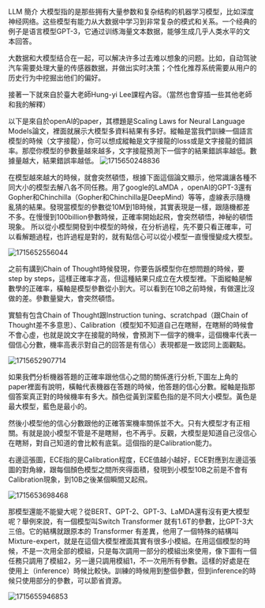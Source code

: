 LLM 簡介
大模型指的是那些拥有大量参数和复杂结构的机器学习模型，比如深度神经网络。这些模型有能力从大数据中学习到非常复杂的模式和关系。一个经典的例子是语言模型GPT-3，它通过训练海量文本数据，能够生成几乎人类水平的文本回答。

大数据和大模型结合在一起，可以解决许多过去难以想象的问题。比如，自动驾驶汽车需要处理大量的传感器数据，并做出实时决策；个性化推荐系统需要从用户的历史行为中挖掘出他们的偏好。

接著一下就來自於臺大老師Hung-yi Lee課程內容。（當然也會穿插一些其他老師和我的解釋）

以下是來自於openAI的paper，其標題是Scaling Laws for Neural Language Models論文，裡面就展示大模型多資料結果有多好。縱軸是當我們訓練一個語言模型的時候（文字接龍），你可以想成縱軸是文字接龍的loss或是文字接龍的錯誤率。那麼你模型的參數量越來越多，文字接龍預測下一個字的結果錯誤率越低。數據量越大，結果錯誤率越低。
![1715650248836](https://github.com/joycelai140420/MachineLearning/assets/167413809/840a952b-e999-4914-bb2f-d7b2ed225e53)

在模型越來越大的時候，就會突然頓悟，根據下面這個論文顯示，他常識讓各種不同大小的模型去解八各不同任務。用了google的LaMDA ，openAI的GPT-3還有Gopher和Chinchilla（Gopher和Chinchilla是DeepMind）等等，虛線表示隨機亂猜的結果。發現當模型的參數從10M到1B時候，其實表現是一樣，跟隨機都差不多。在慢慢到100billion參數時候，正確率開始起飛，會突然頓悟，神秘的頓悟現象。
所以從小模型開發到中模型的時候，在分析過程，先不要只看正確率，可以看解題過程，也許過程是對的，就有點信心可以從小模型一直慢慢變成大模型。

![1715652556044](https://github.com/joycelai140420/MachineLearning/assets/167413809/6b4a02c0-f384-44b7-ae1b-73f0139198df)

之前有講到Chain of Thought時候發現，你要告訴模型你在想問題的時候，要step by steps，這樣正確率才高，但這種結果只成立在大模型裡。下面縱軸是解數學的正確率，橫軸是模型參數從小到大。可以看到在10B之前時候，有做還比沒做的差。參數量變大，會突然頓悟。

實驗有包含Chain of Thought跟Instruction tuning、scratchpad（跟Chain of Thought差不多意思）、Calibration（模型知不知道自己在瞎掰，在瞎掰的時候會不會心虛，也就是說文字在接龍的時候，會預測下一個字的機率，這個機率代表一個信心分數，機率高表示對自己的回答是有信心）表現都是一致認同上面觀點。

![1715652907714](https://github.com/joycelai140420/MachineLearning/assets/167413809/64ba875f-bea3-499f-8726-5e8459f644fa)

如果我們分析機器答題的正確率跟他信心之間的關係進行分析,下圖左上角的paper裡面有說明，橫軸代表機器在答題的時候，他答題的信心分數。縱軸是指那個答案真正對的時候機率有多大。顏色從黃到深藍色指的是不同大小模型。黃色是最大模型，藍色是最小的。

然後小模型他的信心分數跟他的正確答案機率關係並不大。只有大模型才有正相關。有就是說小模型不管是不是瞎掰，也不再乎。反觀，大模型是知道自己沒信心在瞎掰，對自己知道的會比較有底氣。這個指的是Calibration能力。

右邊這張圖，ECE指的是Calibration程度，ECE值越小越好，ECE對應到左邊這張圖的對角線，跟每個顏色模型之間所夾得面積，發現到小模型10B之前是不會有Calibration現象，到10B之後某個瞬間又起飛。

![1715653698468](https://github.com/joycelai140420/MachineLearning/assets/167413809/9a8bee53-277c-48c3-ab45-9664cdd0dd3b)

那模型還能不能變大呢？從BERT、GPT-2、GPT-3、LaMDA還有沒有更大模型呢？舉例來說，有一個模型叫Switch Transformer 就有1.6T的參數，比GPT-3大三倍。它的結構就跟原本的 Transformer 有差異，他用了一個特殊的結構叫Mixture-expert，就是在這個大模型裡面其實有很多小模組。在用這個模型的時候，不是一次用全部的模組，只是每次調用一部分的模組出來使用，像下圖有一個任務只調用了模組2，另一邊只調用模組1，不一次用所有參數。這樣的好處是在使用上（inference）時候比較快。訓練的時候用到整個參數，但到inference的時候只使用部分的參數，可以節省資源。

![1715655946853](https://github.com/joycelai140420/MachineLearning/assets/167413809/ae513ed6-4566-4416-b45f-351e404ac4f0)

















